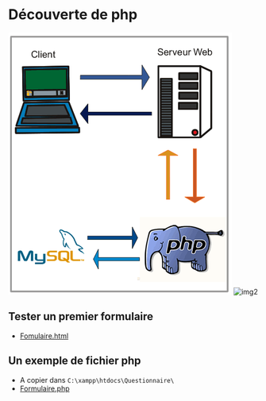 # Découverte de php
![img1](schema1.gif)
![img2](Architecture-d%E2%80%99un-site-web-avec-MySQL-PHP.jpg)

## Tester un premier formulaire 
* [Fomulaire.html](http://10.10.20.25/Questionnaire/Formulaire.html)

## Un exemple de fichier php
* A copier dans `C:\xampp\htdocs\Questionnaire\`
* [Formulaire.php](Formulaire.php)

